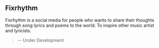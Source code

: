 ## Fixrhythm

Fixrhythm is a social media for people who wants to share their thoughts through song lyrics and poems to the world. To inspire other music artist and lyricists.

> -- Under Development